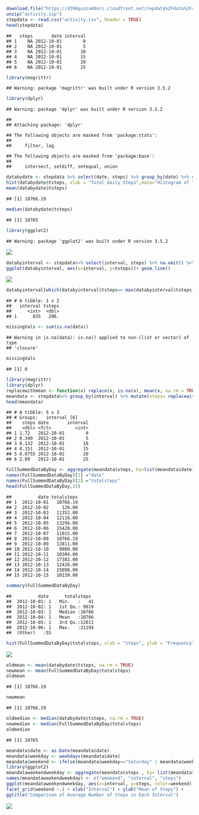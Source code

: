 ``` r
download.file("https://d396qusza40orc.cloudfront.net/repdata%2Fdata%2Factivity.zip", destfile = "activity.zip", mode="wb")
unzip("activity.zip")
stepdata <- read.csv("activity.csv", header = TRUE)
head(stepdata)
```

    ##   steps       date interval
    ## 1    NA 2012-10-01        0
    ## 2    NA 2012-10-01        5
    ## 3    NA 2012-10-01       10
    ## 4    NA 2012-10-01       15
    ## 5    NA 2012-10-01       20
    ## 6    NA 2012-10-01       25

``` r
library(magrittr)
```

    ## Warning: package 'magrittr' was built under R version 3.5.2

``` r
library(dplyr)
```

    ## Warning: package 'dplyr' was built under R version 3.5.2

    ## 
    ## Attaching package: 'dplyr'

    ## The following objects are masked from 'package:stats':
    ## 
    ##     filter, lag

    ## The following objects are masked from 'package:base':
    ## 
    ##     intersect, setdiff, setequal, union

``` r
databydate <- stepdata %>% select(date, steps) %>% group_by(date) %>% summarize(tsteps= sum(steps)) %>%na.omit()
hist(databydate$tsteps, xlab = "Total daily Steps",main="Histogram of Total Steps by day", breaks = 20)
mean(databydate$tsteps)
```

    ## [1] 10766.19

``` r
median(databydate$tsteps)
```

    ## [1] 10765

``` r
library(ggplot2)
```

    ## Warning: package 'ggplot2' was built under R version 3.5.2

![](newfilescott_files/figure-markdown_github/unnamed-chunk-1-1.png)

``` r
databyinterval <- stepdata%>% select(interval, steps) %>% na.omit() %>% group_by(interval) %>% summarize(tsteps= mean(steps))
ggplot(databyinterval, aes(x=interval, y=tsteps))+ geom_line()
```

![](newfilescott_files/figure-markdown_github/unnamed-chunk-1-2.png)

``` r
databyinterval[which(databyinterval$tsteps== max(databyinterval$tsteps)),]
```

    ## # A tibble: 1 x 2
    ##   interval tsteps
    ##      <int>  <dbl>
    ## 1      835   206.

``` r
missingVals <- sum(is.na(data))
```

    ## Warning in is.na(data): is.na() applied to non-(list or vector) of type
    ## 'closure'

``` r
missingVals
```

    ## [1] 0

``` r
library(magrittr)
library(dplyr)
replacewithmean <- function(x) replace(x, is.na(x), mean(x, na.rm = TRUE))
meandata <- stepdata%>% group_by(interval) %>% mutate(steps= replacewithmean(steps))
head(meandata)
```

    ## # A tibble: 6 x 3
    ## # Groups:   interval [6]
    ##    steps date       interval
    ##    <dbl> <fct>         <int>
    ## 1 1.72   2012-10-01        0
    ## 2 0.340  2012-10-01        5
    ## 3 0.132  2012-10-01       10
    ## 4 0.151  2012-10-01       15
    ## 5 0.0755 2012-10-01       20
    ## 6 2.09   2012-10-01       25

``` r
FullSummedDataByDay <- aggregate(meandata$steps, by=list(meandata$date), sum)
names(FullSummedDataByDay)[1] ="date"
names(FullSummedDataByDay)[2] ="totalsteps"
head(FullSummedDataByDay,15)
```

    ##          date totalsteps
    ## 1  2012-10-01   10766.19
    ## 2  2012-10-02     126.00
    ## 3  2012-10-03   11352.00
    ## 4  2012-10-04   12116.00
    ## 5  2012-10-05   13294.00
    ## 6  2012-10-06   15420.00
    ## 7  2012-10-07   11015.00
    ## 8  2012-10-08   10766.19
    ## 9  2012-10-09   12811.00
    ## 10 2012-10-10    9900.00
    ## 11 2012-10-11   10304.00
    ## 12 2012-10-12   17382.00
    ## 13 2012-10-13   12426.00
    ## 14 2012-10-14   15098.00
    ## 15 2012-10-15   10139.00

``` r
summary(FullSummedDataByDay)
```

    ##          date      totalsteps   
    ##  2012-10-01: 1   Min.   :   41  
    ##  2012-10-02: 1   1st Qu.: 9819  
    ##  2012-10-03: 1   Median :10766  
    ##  2012-10-04: 1   Mean   :10766  
    ##  2012-10-05: 1   3rd Qu.:12811  
    ##  2012-10-06: 1   Max.   :21194  
    ##  (Other)   :55

``` r
hist(FullSummedDataByDay$totalsteps, xlab = "Steps", ylab = "Frequency", main = "Total Daily Steps", breaks = 20)
```

![](newfilescott_files/figure-markdown_github/unnamed-chunk-1-3.png)

``` r
oldmean <- mean(databydate$tsteps, na.rm = TRUE)
newmean <- mean(FullSummedDataByDay$totalsteps)
oldmean
```

    ## [1] 10766.19

``` r
newmean
```

    ## [1] 10766.19

``` r
oldmedian <- median(databydate$tsteps, na.rm = TRUE)
newmedian <- median(FullSummedDataByDay$totalsteps)
oldmedian
```

    ## [1] 10765

``` r
meandata$date <- as.Date(meandata$date)
meandata$weekday <- weekdays(meandata$date)
meandata$weekend <- ifelse(meandata$weekday=="Saturday" | meandata$weekday=="Sunday", "Weekend", "Weekday" )
library(ggplot2)
meandataweekendweekday <- aggregate(meandata$steps , by= list(meandata$weekend, meandata$interval), na.omit(mean))
names(meandataweekendweekday) <- c("weekend", "interval", "steps")
ggplot(meandataweekendweekday, aes(x=interval, y=steps, color=weekend)) + geom_line()+
facet_grid(weekend ~.) + xlab("Interval") + ylab("Mean of Steps") +
ggtitle("Comparison of Average Number of Steps in Each Interval")
```

![](newfilescott_files/figure-markdown_github/unnamed-chunk-1-4.png)
